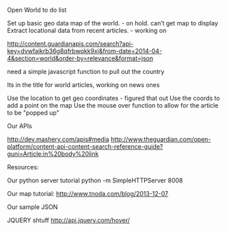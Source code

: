 Open World to do list

Set up basic geo data map of the world. - on hold. can’t get map to display
Extract locational data from recent articles. - working on

http://content.guardianapis.com/search?api-key=dvwfajkrb36g8qfrbwqkk9xj&from-date=2014-04-4&section=world&order-by=relevance&format=json

need a simple javascript function to pull out the country

Its in the title for world articles, working on news ones

Use the location to get geo coordinates - figured that out
Use the coords to add a point on the map
Use the mouse over function to allow for the article to be "popped up"


Our APIs

http://dev.mashery.com/apis#media
http://www.theguardian.com/open-platform/content-api-content-search-reference-guide?guni=Article:in%20body%20link


Resources:

Our python server tutorial
python -m SimpleHTTPServer 8008

Our map tutorial:
http://www.tnoda.com/blog/2013-12-07

Our sample JSON 

JQUERY shtuff
http://api.jquery.com/hover/